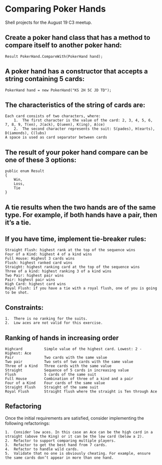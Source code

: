 # Comparing Poker Hands
Shell projects for the August 19 C3 meetup.


## Create a poker hand class that has a method to compare itself to another poker hand:

    Result PokerHand.CompareWith(PokerHand hand);

## A poker hand has a constructor that accepts a string containing 5 cards:

    PokerHand hand = new PokerHand("KS 2H 5C JD TD");

## The characteristics of the string of cards are:

    Each card consists of two characters, where:
        1.	The first character is the value of the card: 2, 3, 4, 5, 6, 7, 8, 9, T(en), J(ack), Q(ueen), K(ing), A(ce)
        2.	The second character represents the suit: S(pades), H(earts), D(iamonds), C(lubs)
    A space is used as card separator between cards

## The result of your poker hand compare can be one of these 3 options:
    public enum Result 
    { 
        Win, 
        Loss, 
        Tie 
    }

## A tie results when the two hands are of the same type. For example, if both hands have a pair, then it’s a tie.

## If you have time, implement tie-breaker rules: 

    Straight Flush: highest rank at the top of the sequence wins
    Four of a Kind: highest 4 of a kind wins
    Full House: Highest 3 cards wins
    Flush: highest ranked card wins
    Straight: highest ranking card at the top of the sequence wins
    Three of a kind: highest ranking 3 of a kind wins
    Two Pair: highest pair wins
    Pair: highest pair wins
    High Card: highest card wins
    Royal Flush: if you have a tie with a royal flush, one of you is going to be shot.

## Constraints:
    1.	There is no ranking for the suits.
    2.	Low aces are not valid for this exercise.

## Ranking of hands in increasing order

    Highcard          Simple value of the highest card. Lowest: 2 - Highest: Ace
    Pair              Two cards with the same value
    Two pair          Two sets of two cards with the same value
    Three of a Kind   Three cards with the same value
    Straight          Sequence of 5 cards in increasing value
    Flush             5 cards of the same suit
    Full House        Combination of three of a kind and a pair
    Four of a Kind    Four cards of the same value
    Straight Flush    Straight of the same suit
    Royal Flush       Straight flush where the straight is Ten through Ace


## Refactoring

Once the initial requirements are satisfied, consider implementing the following refactorings:

    1.	Consider low aces. In this case an Ace can be the high card in a straight (above the King) or it can be the low card (below a 2).
    2.	Refactor to support comparing multiple players.
    3.	Refactor to get the best hand from 7 cards.
    4.	Refactor to handle wild cards.
    5.	Validate that no one is obviously cheating. For example, ensure the same cards don’t appear in more than one hand.
